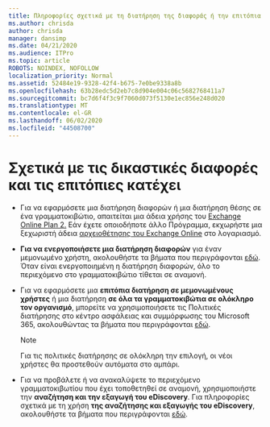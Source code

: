 ```yaml
---
title: Πληροφορίες σχετικά με τη διατήρηση της διαφοράς ή την επιτόπια κατοχή
ms.author: chrisda
author: chrisda
manager: dansimp
ms.date: 04/21/2020
ms.audience: ITPro
ms.topic: article
ROBOTS: NOINDEX, NOFOLLOW
localization_priority: Normal
ms.assetid: 52484e19-9328-42f4-b675-7e0be9338a8b
ms.openlocfilehash: 63b28edc5d2eb7c8d904e004c06c5682768411a7
ms.sourcegitcommit: bc7d6f4f3c9f7060d073f5130e1ec856e248d020
ms.translationtype: MT
ms.contentlocale: el-GR
ms.lasthandoff: 06/02/2020
ms.locfileid: "44508700"
---
```

# <a name="about-litigation-holds-and-in-place-holds"></a>Σχετικά με τις δικαστικές διαφορές και τις επιτόπιες κατέχει

- Για να εφαρμόσετε μια διατήρηση διαφορών ή μια διατήρηση θέσης σε ένα γραμματοκιβώτιο, απαιτείται μια άδεια χρήσης του [Exchange Online Plan 2.](https://docs.microsoft.com/office365/servicedescriptions/office-365-platform-service-description/office-365-plan-options) Εάν έχετε οποιοδήποτε άλλο Πρόγραμμα, εκχωρήστε μια ξεχωριστή άδεια [αρχειοθέτησης του Exchange Online](https://docs.microsoft.com/office365/servicedescriptions/exchange-online-archiving-service-description/exchange-online-archiving-service-description) στο λογαριασμό. 
    
- **Για να ενεργοποιήσετε μια διατήρηση διαφορών** για έναν μεμονωμένο χρήστη, ακολουθήστε τα βήματα που περιγράφονται [εδώ](https://docs.microsoft.com/office365/SecurityCompliance/place-a-mailbox-on-litigation-hold). Όταν είναι ενεργοποιημένη η διατήρηση διαφορών, όλο το περιεχόμενο στο γραμματοκιβώτιο τίθεται σε αναμονή.
    
- Για να εφαρμόσετε μια **επιτόπια διατήρηση σε μεμονωμένους χρήστες** ή μια διατήρηση **σε όλα τα γραμματοκιβώτια σε ολόκληρο τον οργανισμό**, μπορείτε να χρησιμοποιήσετε τις Πολιτικές διατήρησης στο κέντρο ασφάλειας και συμμόρφωσης του Microsoft 365, ακολουθώντας τα βήματα που περιγράφονται [εδώ]( https://docs.microsoft.com/microsoft-365/compliance/retention-policies).
    
    > [!NOTE]
    > Για τις πολιτικές διατήρησης σε ολόκληρη την επιλογή, οι νέοι χρήστες θα προστεθούν αυτόματα στο αμπάρι. 
  
- Για να προβάλετε ή να ανακαλύψετε το περιεχόμενο γραμματοκιβωτίου που έχει τοποθετηθεί σε αναμονή, χρησιμοποιήστε την **αναζήτηση και την εξαγωγή του eDiscovery**. Για πληροφορίες σχετικά με τη χρήση **της αναζήτησης και εξαγωγής του eDiscovery**, ακολουθήστε τα βήματα που περιγράφονται [εδώ](https://docs.microsoft.com/microsoft-365/compliance/export-search-results).
    

